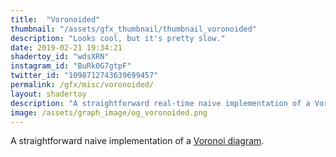 ```yaml
---
title:  "Voronoided"
thumbnail: "/assets/gfx_thumbnail/thumbnail_voronoided"
description: "Looks cool, but it's pretty slow."
date: 2019-02-21 19:34:21
shadertoy_id: "wdsXRN" 
instagram_id: "BuRk0G7gtpF"
twitter_id: "1098712743639699457"
permalink: /gfx/misc/voronoided/
layout: shadertoy
description: "A straightforward real-time naive implementation of a Voronoi diagram."
image: /assets/graph_image/og_voronoided.png
---
```

A straightforward naive implementation of a [Voronoi diagram](https://en.wikipedia.org/wiki/Voronoi_diagram).